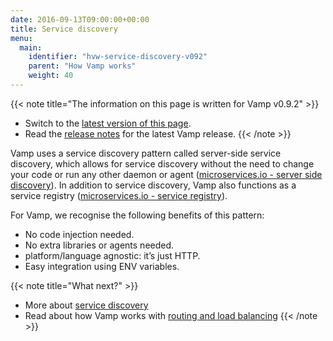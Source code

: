 ```yaml
---
date: 2016-09-13T09:00:00+00:00
title: Service discovery
menu:
  main:
    identifier: "hvw-service-discovery-v092"
    parent: "How Vamp works"
    weight: 40
---
```


{{< note title="The information on this page is written for Vamp v0.9.2" >}}

* Switch to the [latest version of this page](/documentation/routing-and-loadbalancing/).
* Read the [release notes](/documentation/release-notes/latest) for the latest Vamp release.
{{< /note >}}

Vamp uses a service discovery pattern called server-side service discovery, which allows for service discovery without the need to change your code or run any other daemon or agent ([microservices.io - server side discovery](http://microservices.io/patterns/server-side-discovery.html)). In addition to service discovery, Vamp also functions as a service registry ([microservices.io - service registry](http://microservices.io/patterns/service-registry.html)).

For Vamp, we recognise the following benefits of this pattern:

* No code injection needed.
* No extra libraries or agents needed.
* platform/language agnostic: it’s just HTTP.
* Easy integration using ENV variables.

{{< note title="What next?" >}}
* More about [service discovery](/documentation/using-vamp/v0.9.2/service-discovery)
* Read about how Vamp works with [routing and load balancing](/documentation/how-vamp-works/v0.9.2/routing-and-load-balancing)
{{< /note >}}
